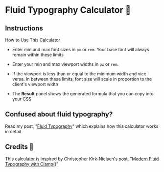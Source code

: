 # Fluid Typography Calculator 🧮

## Instructions

How to Use This Calculator

- Enter min and max font sizes in <code>px</code> or
  <code>rem</code>. Your base font will always remain within
  these limits

- Enter your min and max viewport widths in
  <code>px</code> or <code>rem</code>.

- If the viewport is less than or equal to the minimum width
  and vice versa. In between these limits, font size will
  scale in proportion to the client's viewport width

- The <strong>Result</strong> panel shows the generated
  formula that you can copy into your CSS

## Confused about fluid typography?

Read my post, "[Fluid Typography](#)" which explains how this calculator works in detail

## Credits 👏

This calculator is inspired by Christopher Kirk-Nielsen's post, "[Modern Fluid Typography with Clamp()](https://chriskirknielsen.com/blog/modern-fluid-typography-with-clamp/)"
